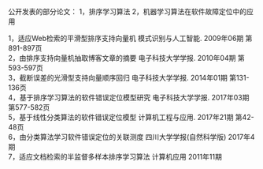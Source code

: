 公开发表的部分论文：
1，排序学习算法
2，机器学习算法在软件故障定位中的应用   


1，适应Web检索的平滑型排序支持向量机       模式识别与人工智能. 2009年06期 第891-897页      
2，由排序支持向量机抽取博客文章的摘要       电子科技大学学报.  2010年04期 第593-597页     
3，截断误差的光滑型支持向量顺序回归        电子科技大学学报.   2014年01期 第131-136页    
4，基于排序学习算法的软件错误定位模型研究   电子科技大学学报.   2017年03期 第577-582页     
5，基于线性分类算法的软件错误定位模型      计算机工程与应用.   2017年21期 第42-48页   
6，由分类算法学习软件错误定位的关联测度    四川大学学报(自然科学版)  2017年4期   
7，适应文档检索的半监督多样本排序学习算法  	计算机应用          2011年11期
